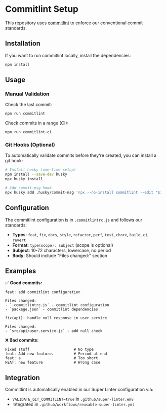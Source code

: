 <!-- file: COMMITLINT_SETUP.md -->
<!-- version: 1.0.0 -->
<!-- guid: b2c3d4e5-f6a7-8901-bcde-f23456789012 -->

# Commitlint Setup

This repository uses [commitlint](https://commitlint.js.org/) to enforce our conventional commit
standards.

## Installation

If you want to run commitlint locally, install the dependencies:

```bash
npm install
```

## Usage

### Manual Validation

Check the last commit:

```bash
npm run commitlint
```

Check commits in a range (CI):

```bash
npm run commitlint-ci
```

### Git Hooks (Optional)

To automatically validate commits before they're created, you can install a git hook:

```bash
# Install husky (one-time setup)
npm install --save-dev husky
npx husky install

# Add commit-msg hook
npx husky add .husky/commit-msg 'npx --no-install commitlint --edit "$1"'
```

## Configuration

The commitlint configuration is in `.commitlintrc.js` and follows our standards:

- **Types**: `feat`, `fix`, `docs`, `style`, `refactor`, `perf`, `test`, `chore`, `build`, `ci`,
  `revert`
- **Format**: `type(scope): subject` (scope is optional)
- **Subject**: 10-72 characters, lowercase, no period
- **Body**: Should include "Files changed:" section

## Examples

✅ **Good commits:**

```text
feat: add commitlint configuration

Files changed:
- `.commitlintrc.js` - commitlint configuration
- `package.json` - commitlint dependencies

fix(api): handle null response in user service

Files changed:
- `src/api/user.service.js` - add null check
```

❌ **Bad commits:**

```text
Fixed stuff                    # No type
feat: Add new feature.         # Period at end
feat: a                        # Too short
FEAT: new feature              # Wrong case
```

## Integration

Commitlint is automatically enabled in our Super Linter configuration via:

- `VALIDATE_GIT_COMMITLINT=true` in `.github/super-linter.env`
- Integrated in `.github/workflows/reusable-super-linter.yml`
